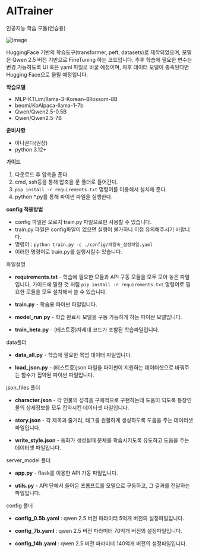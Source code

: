 # AITrainer
인공지능 학습 모듈(연습용)

![image](https://github.com/user-attachments/assets/2501d559-aada-431b-995e-48c11372ce9d)

HuggingFace 기반의 학습도구(transformer, peft, datasets)로 제작되었으며, 모델은 Qwen 2.5 버전 기반으로 FineTuning 하는 코드입니다.
추후 학습에 필요한 변수는 변경 가능하도록 UI 혹은 yaml 파일로 바꿀 예정이며, 차후 데이터 모델이 충족된다면 Hugging Face으로 올릴 예정입니다.

**학습모델**
 - MLP-KTLim/llama-3-Korean-Bllossom-8B
 - beomi/KoAlpaca-llama-1-7b
 - Qwen/Qwen2.5-0.5B
 - Qwen/Qwen2.5-7B

**준비사항**
 - 아나콘다(권장)
 - python 3.12+

**가이드**
1. 다운로드 후 압축을 푼다.
2. cmd, ssh등을 통해 압축을 푼 폴더로 들어간다.
3. ``` pip install -r requirements.txt ``` 명령어를 이용해서 설치해 준다.
4. python *.py를 통해 파이썬 파일을 실행한다.

**config 적용방법**
 - config 파일은 오로지 train.py 파일으로만 사용할 수 있습니다.
 - train.py 파일은 config파일이 없으면 실행이 불가하니 이점 유의해주시기 바랍니다.
 - 명령어 : 
```python train.py -c ./config/파일속_설정파일.yaml```
 - 이러한 명령어로 train.py를 실행시킬수 있습니다.

파일설명
 - **requirements.txt** - 학습에 필요한 모듈과 API 구동 모듈을 모두 모아 놓은 파일입니다, 
가이드에 말한 것 처럼 ``` pip install -r requirements.txt ``` 명령어로 필요한 모듈을 모두 설치해서 쓸 수 있습니다.

 - **train.py** - 학습용 파이썬 파일입니다.

 - **model_run.py** - 학습 완료시 모델을 구동 가능하게 하는 파이썬 모델입니다.

 - **train_beta.py** - (테스트중)차세대 코드가 포함된 학습파일입니다.

data폴더

 - **data_all.py** - 학습에 필요한 목업 데이터 파일입니다.

 - **load_json.py** - (테스트중)json 파일을 파이썬이 지원하는 데이터셋으로 바꿔주는 함수가 집약된 파이썬 파일입니다.

json_files 폴더

 - **character.json** - 각 인물의 성격을 구체적으로 구현하는데 도움이 되도록 등장인물의 상세정보를 모두 집약시킨 데이터셋 파일입니다.
   
 - **story.json** - 각 제목과 줄거리, 태그를 원활하게 생성하도록 도움을 주는 데이터셋 파일입니다.

 - **write_style.json** - 동화가 생성될때 문체를 학습시키도록 유도하고 도움을 주는 데이터셋 파일입니다.

server_model 폴더

 - **app.py** - flask를 이용한 API 가동 파일입니다.

 - **utils.py** - API 단에서 들어온 프롬프트를 모델으로 구동하고, 그 결과를 전달하는 파일입니다.

config 폴더

 - **config_0.5b.yaml** : qwen 2.5 버전 파라미터 5억개 버전의 설정파일입니다.

 - **config_7b.yaml** : qwen 2.5 버전 파라미터 70억개 버전의 설정파일입니다.

 - **config_14b.yaml** : qwen 2.5 버전 파라미터 140억개 버전의 설정파일입니다.
